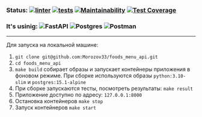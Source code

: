 ### Status: [![linter](https://github.com/Morozov33/foods_menu_api/actions/workflows/linter.yml/badge.svg)](https://github.com/Morozov33/foods_menu_api/actions/workflows/linter.yml)  [![tests](https://github.com/Morozov33/foods_menu_api/actions/workflows/tests.yml/badge.svg)](https://github.com/Morozov33/foods_menu_api/actions/workflows/tests.yml)  [![Maintainability](https://api.codeclimate.com/v1/badges/a01595bc13c6dadfd0ad/maintainability)](https://codeclimate.com/github/Morozov33/foods_menu_api/maintainability)  [![Test Coverage](https://api.codeclimate.com/v1/badges/a01595bc13c6dadfd0ad/test_coverage)](https://codeclimate.com/github/Morozov33/foods_menu_api/test_coverage)
### It's usinig: ![FastAPI](https://img.shields.io/badge/FastAPI-005571?style=for-the-badge&logo=fastapi)  ![Postgres](https://img.shields.io/badge/postgres-%23316192.svg?style=for-the-badge&logo=postgresql&logoColor=white)  ![Postman](https://img.shields.io/badge/Postman-FF6C37?style=for-the-badge&logo=postman&logoColor=white)
----
Для запуска на локальной машине:
1. `git clone git@github.com:Morozov33/foods_menu_api.git`
2. `cd foods_menu_api`
3. `make build` собирает образы и запускает контейнеры приложения в фоновом режиме. При сборке используются образы `python:3.10-slim` и `postgres:15.1-alpine`
4. При сборке запускаются тесты, посмотреть результаты: `make result`
5. Приложение доступно по адресу: `127.0.0.1:8000`
6. Остановка контейнеров `make stop`
7. Запуск контейнеров `make start`
